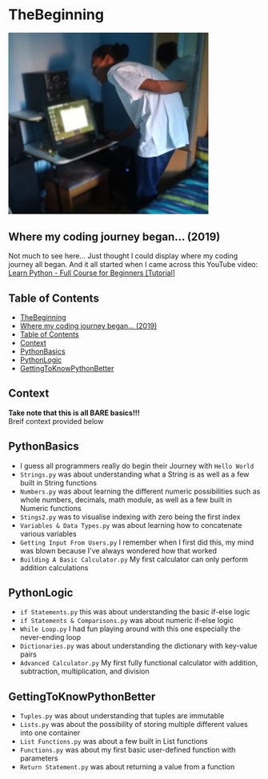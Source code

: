 # TheBeginning

<img src="assets/images/Aboobaker2019.jpg" alt="Aboobaker in 2019" width="400">

## Where my coding journey began... (2019)

Not much to see here... Just thought I could display where my coding journey all began.
And it all started when I came across this YouTube video: 
[Learn Python - Full Course for Beginners [Tutorial]](https://www.youtube.com/watch?v=rfscVS0vtbw)

## Table of Contents
- [TheBeginning](#thebeginning)
- [Where my coding journey began... \(2019\)](#where-my-coding-journey-began-2019)
- [Table of Contents](#table-of-contents)
- [Context](#context)
- [PythonBasics](#pythonbasics)
- [PythonLogic](#pythonlogic)
- [GettingToKnowPythonBetter](#gettingtoknowpythonbetter)

## Context
**Take note that this is all BARE basics!!!**<br />
Breif context provided below

## PythonBasics
- I guess all programmers really do begin their Journey with `Hello World`
- `Strings.py` was about understanding what a String is as well as a few built in String functions
- `Numbers.py` was about learning the different numeric possibilities such as whole numbers, decimals, math module, as well as a few built in Numeric functions
- `Stings2.py` was to visualise indexing with zero being the first index
- `Variables & Data Types.py` was about learning how to concatenate various variables
- `Getting Input From Users.py` I remember when I first did this, my mind was blown because I've always wondered how that worked
- `Building A Basic Calculator.py` My first calculator can only perform addition calculations

## PythonLogic
- `if Statements.py` this was about understanding the basic if-else logic
- `if Statements & Comparisons.py` was about numeric if-else logic
- `While Loop.py` I had fun playing around with this one especially the never-ending loop
- `Dictionaries.py` was about understanding the dictionary with key-value pairs
- `Advanced Calculator.py` My first fully functional calculator with addition, subtraction, multiplication, and division

## GettingToKnowPythonBetter
- `Tuples.py` was about understanding that tuples are immutable
- `Lists.py` was about the possibility of storing multiple different values into one container
- `List Functions.py` was about a few built in List functions
- `Functions.py` was about my first basic user-defined function with parameters
- `Return Statement.py` was about returning a value from a function